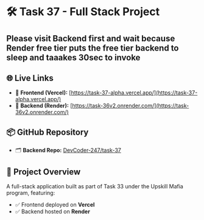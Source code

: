 # 🛠️ Task 37 - Full Stack Project
## Please visit Backend first and wait because Render free tier puts the free tier backend to sleep and taaakes 30sec to invoke

## 🌐 Live Links

- 🔗 **Frontend (Vercel):** [https://task-37-alpha.vercel.app/](https://task-37-alpha.vercel.app/)
- 🔗 **Backend (Render):** [https://task-36v2.onrender.com/](https://task-36v2.onrender.com/)

## 📦 GitHub Repository

- 🗂️ **Backend Repo:** [DevCoder-247/task-37](https://github.com/DevCoder-247/task-37)

## 📑 Project Overview

A full-stack application built as part of Task 33 under the Upskill Mafia program, featuring:

- ✅ Frontend deployed on **Vercel**
- ✅ Backend hosted on **Render**
